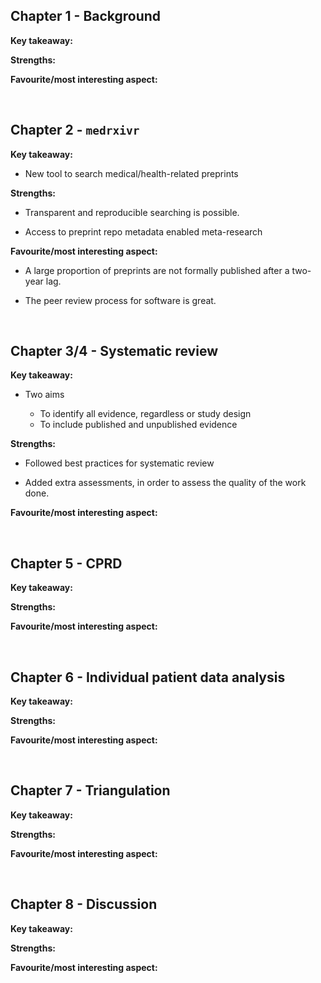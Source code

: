 ## Chapter 1 - Background

**Key takeaway:**

**Strengths:**

**Favourite/most interesting aspect:**

<br>

## Chapter 2 - `medrxivr`

**Key takeaway:**

* New tool to search medical/health-related preprints

**Strengths:**

* Transparent and reproducible searching is possible.

* Access to preprint repo metadata enabled meta-research

**Favourite/most interesting aspect:**

* A large proportion of preprints are not formally published after a two-year lag.

* The peer review process for software is great.

<br>

## Chapter 3/4 - Systematic review

**Key takeaway:**

* Two aims

    * To identify all evidence, regardless or study design
    * To include published and unpublished evidence

**Strengths:**

* Followed best practices for systematic review

* Added extra assessments, in order to assess the quality of the work done.

**Favourite/most interesting aspect:**


<br>

## Chapter 5 - CPRD

**Key takeaway:**

**Strengths:**

**Favourite/most interesting aspect:**

<br>

## Chapter 6 - Individual patient data analysis

**Key takeaway:**

**Strengths:**

**Favourite/most interesting aspect:**

<br>

## Chapter 7 - Triangulation

**Key takeaway:**

**Strengths:**

**Favourite/most interesting aspect:**

<br>

## Chapter 8 - Discussion

**Key takeaway:**

**Strengths:**

**Favourite/most interesting aspect:**